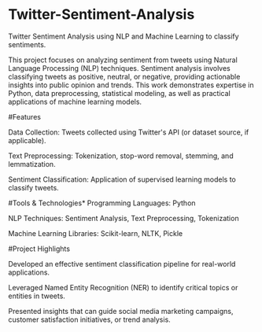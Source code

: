 # Twitter-Sentiment-Analysis
Twitter Sentiment Analysis using NLP and Machine Learning to classify sentiments.

This project focuses on analyzing sentiment from tweets using Natural Language Processing (NLP) techniques. Sentiment analysis involves classifying tweets as positive, neutral, or negative, providing actionable insights into public opinion and trends. This work demonstrates expertise in Python, data preprocessing, statistical modeling, as well as practical applications of machine learning models.

#Features

Data Collection: Tweets collected using Twitter's API (or dataset source, if applicable).

Text Preprocessing: Tokenization, stop-word removal, stemming, and lemmatization.

Sentiment Classification: Application of supervised learning models to classify tweets.

#Tools & Technologies*
Programming Languages: Python

NLP Techniques: Sentiment Analysis, Text Preprocessing, Tokenization

Machine Learning Libraries: Scikit-learn, NLTK, Pickle


#Project Highlights

Developed an effective sentiment classification pipeline for real-world applications.

Leveraged Named Entity Recognition (NER) to identify critical topics or entities in tweets.

Presented insights that can guide social media marketing campaigns, customer satisfaction initiatives, or trend analysis.
